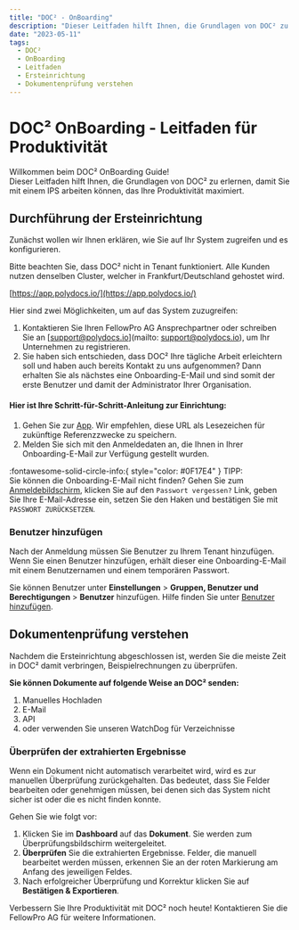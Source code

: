 ```yaml
---
title: "DOC² - OnBoarding"
description: "Dieser Leitfaden hilft Ihnen, die Grundlagen von DOC² zu erlernen und Sie mit einem IPS zu starten, der Ihre Produktivität maximiert."
date: "2023-05-11"
tags:
  - DOC²
  - OnBoarding
  - Leitfaden
  - Ersteinrichtung
  - Dokumentenprüfung verstehen
---
```


# DOC² OnBoarding - Leitfaden für Produktivität

Willkommen beim DOC² OnBoarding Guide!<br> Dieser Leitfaden hilft Ihnen, die Grundlagen von DOC² zu erlernen, damit Sie mit einem IPS arbeiten können, das Ihre Produktivität maximiert.

## **Durchführung der Ersteinrichtung**

Zunächst wollen wir Ihnen erklären, wie Sie auf Ihr System zugreifen und es konfigurieren.

Bitte beachten Sie, dass DOC² nicht in Tenant funktioniert. Alle Kunden nutzen denselben Cluster, welcher in Frankfurt/Deutschland gehostet wird.

[https://app.polydocs.io/](https://app.polydocs.io/)

Hier sind zwei Möglichkeiten, um auf das System zuzugreifen:

1. Kontaktieren Sie Ihren FellowPro AG Ansprechpartner oder schreiben Sie an [support@polydocs.io](mailto: support@polydocs.io), um Ihr Unternehmen zu registrieren.
2. Sie haben sich entschieden, dass DOC² Ihre tägliche Arbeit erleichtern soll und haben auch bereits Kontakt zu uns aufgenommen? Dann erhalten Sie als nächstes eine Onboarding-E-Mail und sind somit der erste Benutzer und damit der Administrator Ihrer Organisation.

#### Hier ist Ihre Schritt-für-Schritt-Anleitung zur Einrichtung:

1. Gehen Sie zur [App](https://app.polydocs.io/). Wir empfehlen, diese URL als Lesezeichen für zukünftige Referenzzwecke zu speichern.
2. Melden Sie sich mit den Anmeldedaten an, die Ihnen in Ihrer Onboarding-E-Mail zur Verfügung gestellt wurden.

:fontawesome-solid-circle-info:{ style="color: #0F17E4" } TIPP:<br>
Sie können die Onboarding-E-Mail nicht finden? Gehen Sie zum [Anmeldebildschirm](https://app.polydocs.io/), klicken Sie auf den `Passwort vergessen?` Link, geben Sie Ihre E-Mail-Adresse ein, setzen Sie den Haken und bestätigen Sie mit `PASSWORT ZURÜCKSETZEN`.

### **Benutzer hinzufügen**

Nach der Anmeldung müssen Sie Benutzer zu Ihrem Tenant hinzufügen. Wenn Sie einen Benutzer hinzufügen, erhält dieser eine Onboarding-E-Mail mit einem Benutzernamen und einem temporären Passwort.

Sie können Benutzer unter **Einstellungen** > **Gruppen, Benutzer und Berechtigungen** > **Benutzer** hinzufügen. Hilfe finden Sie unter [Benutzer hinzufügen](/doc2/settings-users/).


## **Dokumentenprüfung verstehen**

Nachdem die Ersteinrichtung abgeschlossen ist, werden Sie die meiste Zeit in DOC² damit verbringen, Beispielrechnungen zu überprüfen.

**Sie können Dokumente auf folgende Weise an DOC² senden:**

1. Manuelles Hochladen
2. E-Mail
3. API
4. oder verwenden Sie unseren WatchDog für Verzeichnisse

### Überprüfen der extrahierten Ergebnisse

Wenn ein Dokument nicht automatisch verarbeitet wird, wird es zur manuellen Überprüfung zurückgehalten. Das bedeutet, dass Sie Felder bearbeiten oder genehmigen müssen, bei denen sich das System nicht sicher ist oder die es nicht finden konnte.

Gehen Sie wie folgt vor:

1. Klicken Sie im **Dashboard** auf das **Dokument**. Sie werden zum Überprüfungsbildschirm weitergeleitet.
2. **Überprüfen** Sie die extrahierten Ergebnisse. Felder, die manuell bearbeitet werden müssen, erkennen Sie an der roten Markierung am Anfang des jeweiligen Feldes.
3. Nach erfolgreicher Überprüfung und Korrektur klicken Sie auf **Bestätigen & Exportieren**.

Verbessern Sie Ihre Produktivität mit DOC² noch heute! Kontaktieren Sie die FellowPro AG für weitere Informationen.